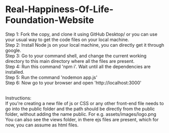 # Real-Happiness-Of-Life-Foundation-Website
Step 1: Fork the copy, and clone it using GitHub Desktop/ or you can use your usual way to get the code files on your local machine. <br />
Step 2: Install Node js on your local machine, you can directly get it through google. <br />
Step 3: Go to your command shell, and change the current working directory to this main directory where all the files are present. <br />
Step 4: Run this command 'npm i'. Wait until all the dependencies are installed. <br />
Step 5: Run the command 'nodemon app.js' <br />
Step 6: Now go to your browser and open 'http://localhost:3000' <br /> <br />

Instructions: <br />
If you're creating a new file of js or CSS or any other front-end file needs to go into the public folder and the path should be directly from the public folder, without adding the name public. For e.g. assets/images/logo.png <br />
You can also see the views folder, in there ejs files are present, which for now, you can assume as html files. <br />
